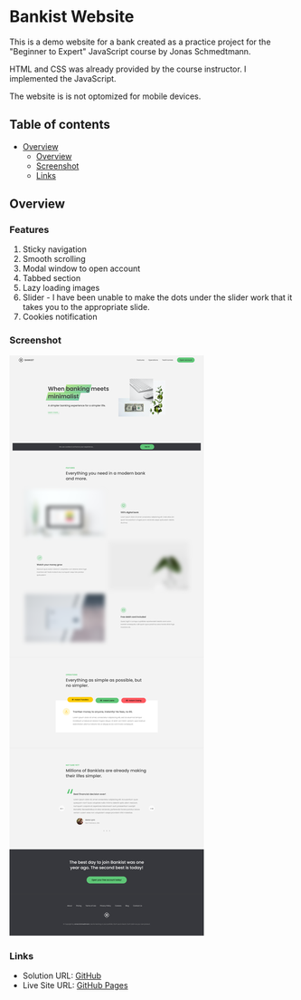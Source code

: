 # Bankist Website

This is a demo website for a bank created as a practice project for the "Beginner to Expert" JavaScript course by Jonas Schmedtmann.

HTML and CSS was already provided by the course instructor. I implemented the JavaScript.

The website is is not optomized for mobile devices.

## Table of contents

- [Overview](#overview)
  - [Overview](#overview)
  - [Screenshot](#screenshot)
  - [Links](#links)

## Overview

### Features

1. Sticky navigation
2. Smooth scrolling
3. Modal window to open account
4. Tabbed section
5. Lazy loading images
6. Slider - I have been unable to make the dots under the slider work that it takes you to the appropriate slide.
7. Cookies notification

### Screenshot

![](./Bankist%20Screenshot.png)

### Links

- Solution URL: [GitHub](https://github.com/Roneeey/BankistWebsite)
- Live Site URL: [GitHub Pages](https://roneeey.github.io/BankistWebsite/)
